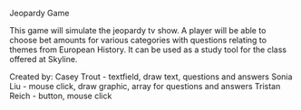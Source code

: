 Jeopardy Game

This game will simulate the jeopardy tv show. A player will be able to choose bet amounts for various categories with questions relating to themes from European History. It can be used as a study tool for the class offered at Skyline.

Created by: Casey Trout - textfield, draw text, questions and answers Sonia Liu - mouse click, draw graphic, array for questions and answers Tristan Reich - button, mouse click
